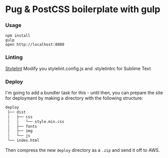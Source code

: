 # Pug & PostCSS boilerplate with gulp

### Usage

```
npm install
gulp
open http://localhost:8080
```
### Linting

[Stylelint](https://github.com/stylelint/stylelint)
Modify you stylelint.config.js and .stylelintrc for Sublime Text

### Deploy

I'm going to add a bundler task for this - until then, you can prepare the site for deployment by making a directory with the following structure:
```bash
deploy
 ├── dist
 │   ├── css
 │   │   └── style.min.css
 │   ├── fonts
 │   ├── img
 │   └── js
 └── index.html
```

Then compress the new `deploy` directory as a `.zip` and send it off to AWS.
